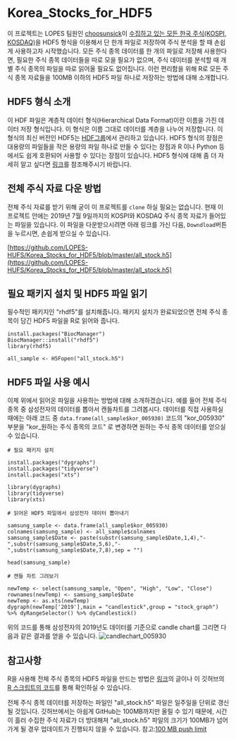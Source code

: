# Korea_Stocks_for_HDF5

이 프로젝트는 LOPES 팀원인 [choosunsick](https://github.com/choosunsick)이 [수집하고 있는 모든 한국 주식(KOSPI, KOSDAQ)](https://github.com/choosunsick/Korea_Stocks)을 HDF5 형식을 이용해서 단 한개 파일로 저장하여 주식 분석을 할 때 손쉽게 사용하고자 시작했습니다. 
모든 주식 종목 데이터를 한 개의 파일로 저장해 사용한다면, 필요한 주식 종목 데이터들을 따로 모을 필요가 없으며, 주식 데이터를 분석할 때 개별 주식 종목의 파일을 따로 읽어올 필요도 없어집니다. 이런 편리함을 위해 R로 모든 주식 종목 자료들을 100MB 이하의 HDF5 파일 하나로 저장하는 방법에 대해 소개합니다.

## HDF5 형식 소개 
이 HDF 파일은 계층적 데이터 형식(Hierarchical Data Format)이란 이름을 가진 데이터 저장 형식입니다. 이 형식은 이름 그대로 데이터를 계층을 나누어 저장합니다. 이 형식의 최신 버전인 HDF5는 [HDF그룹](https://www.hdfgroup.org/solutions/hdf5/)에서 관리하고 있습니다. HDF5 형식의 장점은 대용량의 파일들을 작은 용량의 파일 하나로 만들 수 있다는 장점과 R 이나 Python 등에서도 쉽게 호환되어 사용할 수 있다는 장점이 있습니다. HDF5 형식에 대해 좀 더 자세히 알고 싶다면 [링크](https://support.hdfgroup.org/HDF5/whatishdf5.html)를 참조해주시기 바랍니다. 

## 전체 주식 자료 다운 방법

전체 주식 자료를 받기 위해 굳이 이 프로젝트를 `clone` 하실 필요는 없습니다. 현재 이 프로젝트 안에는 2019년 7월 9일까지의 KOSPI와 KOSDAQ 주식 종목 자료가 들어있는 파일을 있습니다. 이 파일을 다운받으시려면 아래 링크를 가신 다음, `Downdload`버튼을 누르시면, 손쉽게 받으실 수 있습니다.

[https://github.com/LOPES-HUFS/Korea_Stocks_for_HDF5/blob/master/all_stock.h5](https://github.com/LOPES-HUFS/Korea_Stocks_for_HDF5/blob/master/all_stock.h5)

## 필요 패키지 설치 및 HDF5 파일 읽기

필수적인 패키지인 "rhdf5"를 설치해줍니다. 패키지 설치가 완료되었으면 전체 주식 종목이 담긴 HDF5 파일을 R로 읽어와 줍니다. 

```
install.packages("BiocManager")
BiocManager::install("rhdf5")
library(rhdf5)

all_sample <- H5Fopen("all_stock.h5")

```

## HDF5 파일 사용 예시

이제 위에서 읽어온 파일을 사용하는 방법에 대해 소개하겠습니다. 예를 들어 전체 주식 종목 중 삼성전자의 데이터를 뽑아서 캔들차트를 그려봅시다. 데이터를 직접 사용하실 때에는 아래 코드 중 `data.frame(all_sample$kor_005930)` 코드의 "kor_005930" 부분을 "kor_원하는 주식 종목의 코드" 로 변경하면 원하는 주식 종목 데이터를 얻으실 수 있습니다. 

```
# 필요 패키지 설치

install.packages("dygraphs")
install.packages("tidyverse")
install.packages("xts")

library(dygraphs)
library(tidyverse)
library(xts)

# 읽어온 HDF5 파일에서 삼성전자 데이터 뽑아내기

samsung_sample <- data.frame(all_sample$kor_005930)
colnames(samsung_sample) <- all_sample$colnames
samsung_sample$Date <- paste(substr(samsung_sample$Date,1,4),"-",substr(samsung_sample$Date,5,6),"-",substr(samsung_sample$Date,7,8),sep = "")

head(samsung_sample)

# 캔들 차트 그려보기 

newTemp <- select(samsung_sample, "Open", "High", "Low", "Close")
rownames(newTemp) <- samsung_sample$Date
newTemp <- as.xts(newTemp)
dygraph(newTemp['2019'],main = "candlestick",group = "stock_graph") %>% dyRangeSelector() %>% dyCandlestick() 

```
위의 코드를 통해 삼성전자의 2019년도 데이터를 기준으로 candle chart를 그리면 다음과 같은 결과를 얻을 수 있습니다. 
![candlechart_005930](https://user-images.githubusercontent.com/19144813/60954387-d7c53600-a339-11e9-9629-59f9a3b253f1.png)


## 참고사항

R을 사용해 전체 주식 종목의 HDF5 파일을 만드는 방법은 [링크](https://choosunsick.github.io/post/stockdata_to_hdf5/)의 글이나 이 깃허브의 [R 스크립트의 코드](https://github.com/LOPES-HUFS/Korea_Stocks_for_HDF5/blob/master/rhdf5%20compression.R)를 통해 확인하실 수 있습니다. 

전체 주식 종목 데이터를 저장하는 파일인 "all_stock.h5" 파일은 일주일을 단위로 갱신될 것입니다. 깃허브에서는 아쉽게 GitHub는 100MB까지만 올릴 수 있기 때문에, 시간이 흘러 수집한 주식 자료가 더 방대해져 "all_stock.h5" 파일의 크기가 100MB가 넘어가게 될 경우 업데이트가 진행되지 않을 수 있습니다. 참고:[100 MB push limit](https://help.github.com/en/articles/conditions-for-large-files) 
